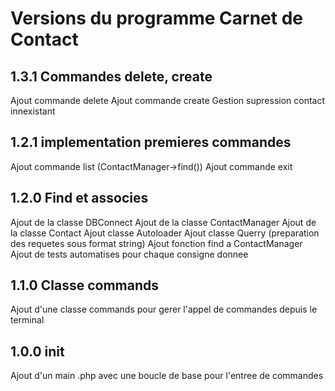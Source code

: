 # Versions du programme Carnet de Contact

## 1.3.1 Commandes delete, create

Ajout commande delete
Ajout commande create
Gestion supression contact innexistant

## 1.2.1 implementation premieres commandes

Ajout commande list (ContactManager->find())
Ajout commande exit

## 1.2.0 Find et associes

Ajout de la classe DBConnect
Ajout de la classe ContactManager
Ajout de la classe Contact
Ajout classe Autoloader
Ajout classe Querry (preparation des requetes sous format string)
Ajout fonction find a ContactManager
Ajout de tests automatises pour chaque consigne donnee

## 1.1.0 Classe commands

Ajout d'une classe commands pour gerer l'appel de commandes depuis le terminal

## 1.0.0 init

Ajout d'un main .php avec une boucle de base pour l'entree de commandes